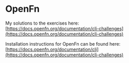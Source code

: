 # OpenFn 

My solutions to the exercises here: [https://docs.openfn.org/documentation/cli-challenges](https://docs.openfn.org/documentation/cli-challenges)

Installation instructions for OpenFn can be found here: [https://docs.openfn.org/documentation/cli](https://docs.openfn.org/documentation/cli-challenges)



